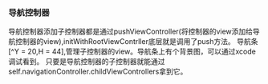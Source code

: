 ### 导航控制器
导航控制器添加子控制器都是通过pushViewController(将控制器的view添加给导航控制器的view),initWithRootViewContrller底层就是调用了push方法。
导航条[^Y = 20,H = 44],管理子控制器的view。导航条上有个背景图，可以通过xcode调试看到。
只要是导航控制器的子控制器就能通过self.navigationController.childViewControllers拿到它。


